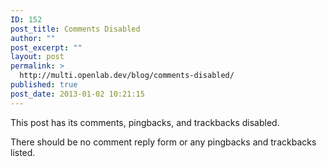 ```yaml
---
ID: 152
post_title: Comments Disabled
author: ""
post_excerpt: ""
layout: post
permalink: >
  http://multi.openlab.dev/blog/comments-disabled/
published: true
post_date: 2013-01-02 10:21:15
---
```

This post has its comments, pingbacks, and trackbacks disabled.

There should be no comment reply form or any pingbacks and trackbacks listed.